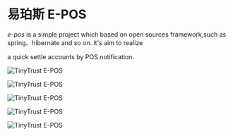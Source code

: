 # 易珀斯 E-POS

*e-pos* is a simple project which based on open sources framework,such as  spring、hibernate and so on. it's aim to realize 

a quick settle accounts by POS notification. 

![TinyTrust E-POS](http://7xpxpy.com1.z0.glb.clouddn.com/tinytruste-pos.png "易珀斯")

 ![TinyTrust E-POS](http://7xpxpy.com1.z0.glb.clouddn.com/1.png "易珀斯")

 ![TinyTrust E-POS](http://7xpxpy.com1.z0.glb.clouddn.com/2.png "易珀斯")

 ![TinyTrust E-POS](http://7xpxpy.com1.z0.glb.clouddn.com/4.png "易珀斯")

 ![TinyTrust E-POS](http://7xpxpy.com1.z0.glb.clouddn.com/3.png "易珀斯")



